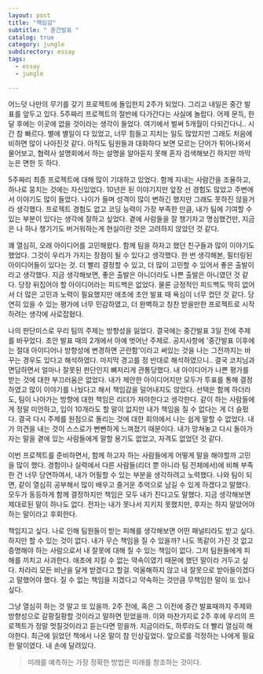 ```yaml
---
layout: post
title: "책임감"
subtitle: " 중간발표 "
catalog: true
category: jungle
subdirectory: essay
tags:
  - essay
  - jungle

---
```


어느덧 나만의 무기를 갖기 프로젝트에 돌입한지 2주가 되었다. 그리고 내일은 중간 발표를 앞두고 있다. 5주짜리 프로젝트의 절반에 다가간다는 사실에 놀랍다. 어제 문득, 한달 후에는 이곳에 없을 것이라는 생각이 들었다. 여기에서 벌써 5개월이 다되간다니.. 시간 참 빠르다. 별에 별일이 다 있었고, 너무 힘들고 지치는 일도 많았지만 그래도 처음에 비하면 많이 나아진것 같다. 아직도 팀원들과 대화하다 보면 모르는 단어가 튀어나와서 물어보고, 협력사 설명회에서 하는 설명을 알아듣지 못해 혼자 검색해보긴 하지만 까막눈은 면한 듯 하다.

5주짜리 최종 프로젝트에 대해 많이 기대하고 있었다. 함께 지내는 사람간을 조율하고, 하나로 뭉치는 것에는 자신있었다. 10년은 된 이야기지만 앞장 선 경험도 많았고 주변에서 이야기도 많이 들었다. 나이가 들며 성격이 많이 변하긴 했지만 그래도 못하진 않을거라 생각했다. 프로젝트 경험도 없고 코딩 능력이 가장 부족한 만큼, 내가 팀에 기여할 수 있는 부분이 있다는 생각에 잘하고 싶었다. 곁에 사람들을 잘 챙기자고 명심했건만, 지금은 나 하나 챙기기도 버거워하는게 현실이란 것은 고려하지 않았던 것 같다.

꽤 열심히, 오래 아이디어를 고민해왔다. 함께 팀을 하자고 했던 친구들과 많이 이야기도 했었다. 그것이 우리가 가지는 장점이 될 수 있다고 생각했다. 한 번 생각해본, 필터링된 아이디어들이 있다는 것. 더 빨리 결정할 수 있고, 더 많이 고민할 수 있어서 좋은 출발이라고 생각했다. 지금 생각해보면, 좋은 출발은 아니더라도 나쁜 출발은 아니였던 것 같다. 당장 뒤집어야 할 아이디어라는 피드백은 없었다. 물론 긍정적인 피드백도 딱히 없어서 더 많은 고민과 노력이 필요했지만 애초에 초안 발표 때 욕심이 너무 컸던 것 같다. 당연히 있을 수 있는 평가에 너무 민감하였고, 더 완벽하고 칭찬 받을만한 프로젝트로 시작하려는 생각에 사로잡혔다.

나의 판단미스로 우리 팀의 주제는 방향성을 잃었다. 결국에는 중간발표 3일 전에 주제를 바꾸었다. 초안 발표 때의 2개에서 아예 벗어난 주제로. 공지사항에 '중간발표 이후에는 절대 아이디어나 방향성에 변경하면 곤란함'이라고 써있는 것을 나는 그전까지는 바꾸는 경우도 있다고 해석하였다. 마지막 경고를 정 반대로 해석하였으니.. 결국 코치님과 면담하면서 얼마나 잘못된 판단인지 뼈저리게 관통당했다. 내 아이디어가 나쁜 평가를 받는 것에 대한 부끄러움은 없었다. 내가 제안한 아이디어지만 모두가 투표를 통해 결정하였고 많이 이야기를 나눴다고 해서 책임감을 덜어내지도 않았다. 선택은 함께 하더라도, 팀이 나아가는 방향에 대한 책임은 리더가 져야한다고 생각한다. 같이 하는 사람들에게 정말 미안하고, 입이 10개라도 할 말이 없지만 내가 책임을 질 수 없다는 게 더 슬펐다. 결국 다시 주제를 원점으로 돌리는 것에 대한 회의에서 나는 쉽게 말할 수 없었다. 내가 의견을 내는 것이 스스로가 뻔뻔하게 느껴졌기 때문이다. 내가 망쳐놓고 다시 돌아가자는 말을 곁에 있는 사람들에게 말할 용기도 없었고, 자격도 없었던 것 같다.

이번 프로젝트를 준비하면서, 함께 하고자 하는 사람들에게 어떻게 말을 해야할까 고민을 많이 했다. 경험이나 실력에서 다른 사람들(리더 뿐 아니라 팀 전체에서)에 비해 부족한 건 너무 당연하여서, 내가 어필할 수 있는 부분을 생각하려고 노력했다. 나와 팀이 되면, 같이 열심히 공부해서 많이 배우고 즐거운 추억으로 남길 수 있게 하겠다고 말했다. 모두가 동등하게 함께 결정하지만 책임은 모두 내가 진다고도 말했다. 지금 생각해보면 제대로된 말이 하나도 없다. 전자는 내가 못나서 지키지 못했지만, 후자는 하지 말았어야 하는 말이라고 후회한다.

책임지고 싶다. 나로 인해 팀원들이 받는 피해를 생각해보면 어떤 패널티라도 받고 싶다. 하지만 할 수 있는 것이 없다. 내가 무슨 책임을 질 수 있을까? 나도 똑같이 가진 것 없고 증명해야 하는 사람으로서 내 잘못에 대해 질 수 있는 책임이 없다. 그저 팀원들에게 피해를 끼치고 사과한다. 애초에 지킬 수 없는 약속이였기 때문에 했던 말이라 거두고 싶다. 차라리 모든 비난을 달게 받겠다고 할걸. 억울해하지 않고 내 잘못으로 받아들이겠다고 말했어야 했다. 질 수 없는 책임을 지겠다고 약속하는 것만큼 무책임한 말이 또 있나 싶다.

그냥 열심히 하는 것 말고 또 있을까. 2주 전에, 혹은 그 이전에 중간 발표때까지 주제와 방향성으로 갈팡질팡할 것이라고 말하면 믿었을까. 이와 마찬가지로 2주 후에 우리의 프로젝트가 정말 멋질것이라고 듣는다면 믿을까. 지금이라도, 하루라도 더 빨리 열심히 해야한다. 최근에 읽었던 책에서 나온 말이 참 인상깊었다. 앞으로를 걱정하는 나에게 필요한 말이였다. 내 손에 달려있다.

> 미래를 예측하는 가장 정확한 방법은 미래를 창조하는 것이다.

